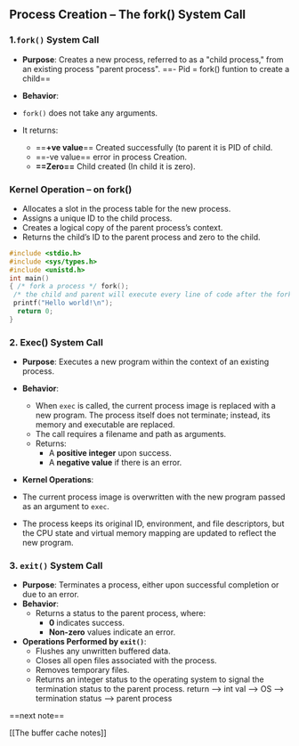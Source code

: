 ## Process Creation – The fork() System Call

### 1.`fork()` System Call

- **Purpose**: Creates a new process, referred to as a "child process," from an existing process  "parent process".
==- Pid = fork() funtion to create a child==
- **Behavior**:


- `fork()` does not take any arguments.
- It returns:
	- ==**+ve value**== Created successfully (to parent it is PID of child.
    - ==-ve value==  error in  process Creation.
    - **==Zero==** Child created (In child it is zero).




### Kernel Operation – on fork()

- Allocates a slot in the process table for the new process.
- Assigns a unique ID to the child process.
- Creates a logical copy of the parent process’s context.
- Returns the child’s ID to the parent process and zero to the child.

```c
#include <stdio.h>
#include <sys/types.h>
#include <unistd.h> 
int main() 
{ /* fork a process */ fork();
 /* the child and parent will execute every line of code after the fork (each separately)*/ 
 printf("Hello world!\n");
  return 0; 
}
```

### 2. Exec() System Call

- **Purpose**: Executes a new program within the context of an existing process.
- **Behavior**:
    - When `exec` is called, the current process image is replaced with a new program. The process itself does not terminate; instead, its memory and executable are replaced.
    - The call requires a filename and path as arguments.
    - Returns:
        - A **positive integer** upon success.
        - A **negative value** if there is an error.
- **Kernel Operations**:

- The current process image is overwritten with the new program passed as an argument to `exec`.
- The process keeps its original ID, environment, and file descriptors, but the CPU state and virtual memory mapping are updated to reflect the new program.
### 3. `exit()` System Call

- **Purpose**: Terminates a process, either upon successful completion or due to an error.
- **Behavior**:
    - Returns a status to the parent process, where:
        - **0** indicates success.
        - **Non-zero** values indicate an error.
- **Operations Performed by `exit()`**:
    - Flushes any unwritten buffered data.
    - Closes all open files associated with the process.
    - Removes temporary files.
    - Returns an integer status to the operating system to signal the termination status to the parent process.
			return --> int val --> OS --> termination status --> parent process


==next note==

[[The buffer cache notes]]

